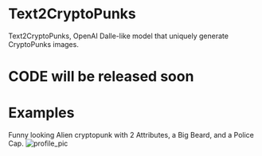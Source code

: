 # Text2CryptoPunks
Text2CryptoPunks, OpenAI Dalle-like model that uniquely generate CryptoPunks images.

# CODE will be released soon

# Examples
Funny looking Alien cryptopunk with 2 Attributes, a Big Beard, and a Police Cap.
![profile_pic](https://user-images.githubusercontent.com/13318497/130617526-8e9cd9da-54e0-4e17-a8e6-8bb8f6141ab7.png)

